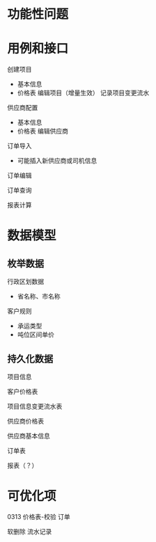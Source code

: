 # 功能性问题

# 用例和接口

创建项目
- 基本信息
- 价格表
编辑项目（增量生效）
记录项目变更流水

供应商配置
- 基本信息
- 价格表
编辑供应商

订单导入
- 可能插入新供应商或司机信息

订单编辑

订单查询

报表计算

# 数据模型

## 枚举数据
行政区划数据
- 省名称、市名称

客户规则
- 承运类型
- 吨位区间单价


## 持久化数据

项目信息

客户价格表

项目信息变更流水表


供应商价格表


供应商基本信息

订单表

报表（？）

# 可优化项



0313 
价格表-校验
订单


软删除
流水记录